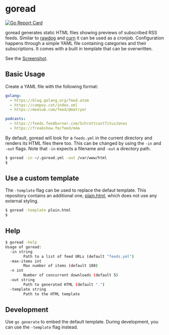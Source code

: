 # goread

[![Go Report Card](https://goreportcard.com/badge/github.com/bake/goread)](https://goreportcard.com/report/github.com/bake/goread)

goread generates static HTML files showing previews of subscribed RSS feeds.
Similar to [rawdog](https://offog.org/code/rawdog/) and
[curn](http://software.clapper.org/curn/) it can be used as a cronjob.
Configuration happens through a simple YAML file containing categories and their
subscriptions. It comes with a built in template that can be overwritten.

See the [Screenshot](/screenshot.png).

## Basic Usage

Create a YAML file with the following format:

```yaml
golang:
  - https://blog.golang.org/feed.atom
  - https://campoy.cat/index.xml
  - https://medium.com/feed/@matryer

podcasts:
  - https://feeds.feedburner.com/SchrottcastTitusJonas
  - https://freakshow.fm/feed/m4a
```

By default, goread will look for a `feeds.yml` in the current directory and
renders its HTML files there too. This can be changed by using the `-in` and
`-out` flags. Note that `-in` expects a filename and `-out` a directory path.

```bash
$ goread -in ~/.goread.yml -out /var/www/html
$
```

## Use a custom template

The `-template` flag can be used to replace the defaut template. This repository
contains an additional one, [plain.html](/plain.html), which does not use any
external styling.

```bash
$ goread -template plain.html
$
```

## Help

```bash
$ goread -help
Usage of goread:
  -in string
        Path to a list of feed URLs (default "feeds.yml")
  -max-items int
        Max number of items (default 100)
  -n int
        Number of concurrent downloads (default 5)
  -out string
        Path to generated HTML (default ".")
  -template string
        Path to the HTML template
```

## Development

Use `go generate` to embed the default template. During development, you can use
the `-template` flag instead.

